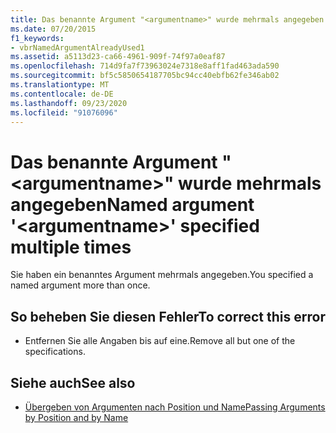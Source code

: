 ```yaml
---
title: Das benannte Argument "<argumentname>" wurde mehrmals angegeben
ms.date: 07/20/2015
f1_keywords:
- vbrNamedArgumentAlreadyUsed1
ms.assetid: a5113d23-ca66-4961-909f-74f97a0eaf87
ms.openlocfilehash: 714d9fa7f73963024e7318e8aff1fad463ada590
ms.sourcegitcommit: bf5c5850654187705bc94cc40ebfb62fe346ab02
ms.translationtype: MT
ms.contentlocale: de-DE
ms.lasthandoff: 09/23/2020
ms.locfileid: "91076096"
---
```

# <a name="named-argument-argumentname-specified-multiple-times"></a><span data-ttu-id="ecaf8-102">Das benannte Argument "\<argumentname>" wurde mehrmals angegeben</span><span class="sxs-lookup"><span data-stu-id="ecaf8-102">Named argument '\<argumentname>' specified multiple times</span></span>

<span data-ttu-id="ecaf8-103">Sie haben ein benanntes Argument mehrmals angegeben.</span><span class="sxs-lookup"><span data-stu-id="ecaf8-103">You specified a named argument more than once.</span></span>  
  
## <a name="to-correct-this-error"></a><span data-ttu-id="ecaf8-104">So beheben Sie diesen Fehler</span><span class="sxs-lookup"><span data-stu-id="ecaf8-104">To correct this error</span></span>  
  
- <span data-ttu-id="ecaf8-105">Entfernen Sie alle Angaben bis auf eine.</span><span class="sxs-lookup"><span data-stu-id="ecaf8-105">Remove all but one of the specifications.</span></span>  
  
## <a name="see-also"></a><span data-ttu-id="ecaf8-106">Siehe auch</span><span class="sxs-lookup"><span data-stu-id="ecaf8-106">See also</span></span>

- [<span data-ttu-id="ecaf8-107">Übergeben von Argumenten nach Position und Name</span><span class="sxs-lookup"><span data-stu-id="ecaf8-107">Passing Arguments by Position and by Name</span></span>](../programming-guide/language-features/procedures/passing-arguments-by-position-and-by-name.md)
